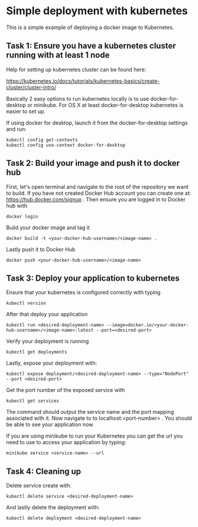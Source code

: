 # Simple deployment with kubernetes

This is a simple example of deploying a docker image to Kubernetes.


## Task 1: Ensure you have a kubernetes cluster running with at least 1 node

Help for setting up kubernetes cluster can be found here:

https://kubernetes.io/docs/tutorials/kubernetes-basics/create-cluster/cluster-intro/

Basically 2 easy options to run kubernetes locally is to use docker-for-desktop or minikube. For OS X at least docker-for-desktop kubernetes is easier to set up.

If using docker for desktop, launch it from the docker-for-desktop settings and run:

```
kubectl config get-contexts
kubectl config use-context docker-for-desktop
```


## Task 2: Build your image and push it to docker hub

First, let's open terminal and navigate to the root of the repository we want to build. If you have not created Docker Hub account you can create one at: https://hub.docker.com/signup . Then ensure you are logged in to Docker hub with

```
docker login
```

Build your docker image and tag it

```
docker build -t <your-docker-hub-username>/<image-name> .
```

Lastly push it to Docker Hub

```
docker push <your-docker-hub-username>/<image-name>
```

## Task 3: Deploy your application to kubernetes

Ensure that your kubernetes is configured correctly with typing

```
kubectl version
```

After that deploy your application

```
kubectl run <desired-deployment-name> --image=docker.io/<your-docker-hub-username>/<image-name>:latest --port=<desired-port>
```

Verify your deployment is running

```
kubectl get deployments
```

Lastly, expose your deployment with:

```
kubectl expose deployment/<desired-deployment-name> --type="NodePort" --port <desired-port>
```

Get the port number of the exposed service with

```
kubectl get services
```

The command should output the service name and the port mapping associated with it. Now navigate to to localhost:\<port-number\> . You should be able to see your application now.

If you are using minikube to run your Kubernetes you can get the url you need to use to access your application by typing:

```
minikube service <service-name> --url
```

## Task 4: Cleaning up

Delete service create with:

```
kubectl delete service <desired-deployment-name>
```

And lastly delete the deployment with:

```
kubectl delete deployment <desired-deployment-name>
```
